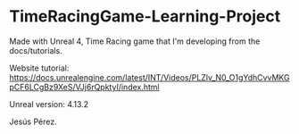# TimeRacingGame-Learning-Project
Made with Unreal 4, Time Racing game that I'm developing from the docs/tutorials.



Website tutorial: 
https://docs.unrealengine.com/latest/INT/Videos/PLZlv_N0_O1gYdhCvvMKGpCF6LCgBz9XeS/VJj6rQpktyI/index.html




Unreal version: 4.13.2



Jesús Pérez.
